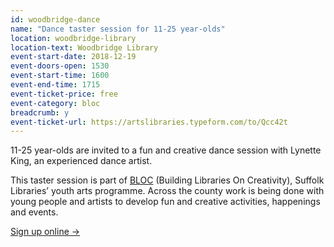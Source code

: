 ```yaml
---
id: woodbridge-dance
name: "Dance taster session for 11-25 year-olds"
location: woodbridge-library
location-text: Woodbridge Library
event-start-date: 2018-12-19
event-doors-open: 1530
event-start-time: 1600
event-end-time: 1715
event-ticket-price: free
event-category: bloc
breadcrumb: y
event-ticket-url: https://artslibraries.typeform.com/to/Qcc42t
---
```


11-25 year-olds are invited to a fun and creative dance session with Lynette King, an experienced dance artist.

This taster session is part of [BLOC](/bloc/) (Building Libraries On Creativity), Suffolk Libraries’ youth arts programme. Across the county work is being done with young people and artists to develop fun and creative activities, happenings and events.

[Sign up online &rarr;](https://artslibraries.typeform.com/to/Qcc42t)
